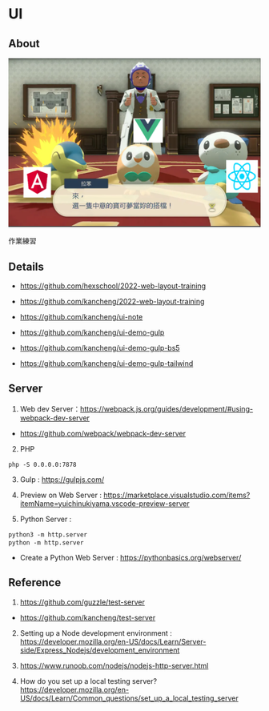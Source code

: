 # UI

## About

![](joke.png)

作業練習

## Details

- https://github.com/hexschool/2022-web-layout-training

- https://github.com/kancheng/2022-web-layout-training

- https://github.com/kancheng/ui-note

- https://github.com/kancheng/ui-demo-gulp

- https://github.com/kancheng/ui-demo-gulp-bs5

- https://github.com/kancheng/ui-demo-gulp-tailwind


## Server

1. Web dev Server：https://webpack.js.org/guides/development/#using-webpack-dev-server

- https://github.com/webpack/webpack-dev-server

2. PHP

```
php -S 0.0.0.0:7878
```

3. Gulp : https://gulpjs.com/

4. Preview on Web Server : https://marketplace.visualstudio.com/items?itemName=yuichinukiyama.vscode-preview-server

5. Python Server :

```
python3 -m http.server
python -m http.server
```

- Create a Python Web Server : https://pythonbasics.org/webserver/



## Reference

1. https://github.com/guzzle/test-server

- https://github.com/kancheng/test-server

2. Setting up a Node development environment : https://developer.mozilla.org/en-US/docs/Learn/Server-side/Express_Nodejs/development_environment

3. https://www.runoob.com/nodejs/nodejs-http-server.html

4. How do you set up a local testing server? https://developer.mozilla.org/en-US/docs/Learn/Common_questions/set_up_a_local_testing_server

